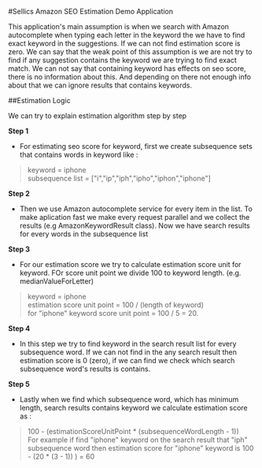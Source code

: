 #Sellics Amazon SEO Estimation Demo Application

This application's main assumption is when we search with Amazon autocomplete when
typing each letter in the keyword the we have to find exact keyword in the suggestions.
If we can not find estimation score is zero. We can say that the weak point of this 
assumption is we are not try to find if any suggestion contains the keyword we are trying to
find exact match. We can not say that containing keyword has effects on seo score, there is no 
information about this. And depending on there not enough info about that we can ignore results 
that contains keywords.

##Estimation Logic

We can try to explain estimation algorithm step by step 

**Step 1**

* For estimating seo score for keyword, first we create subsequence sets that
contains words in keyword like :

>  keyword = iphone  
>  subsequence  list = ["i","ip","iph","ipho","iphon","iphone"]


**Step 2** 

* Then we use Amazon autocomplete service for every item in the list. To make 
aplication fast we make every request parallel and we collect the results 
(e.g AmazonKeywordResult class). Now we have search results for every words 
in the subsequence list

**Step 3**

* For our estimation score we try to calculate estimation score unit for keyword. 
FOr score unit point we divide 100 to keyword length.  (e.g. medianValueForLetter)

>  keyword = iphone  
>  estimation score unit point = 100 / (length of keyword)  
>  for "iphone" keyword score unit point = 100 / 5 = 20.


**Step 4**
* In this step we try to find keyword in the search result list for every subsequence 
word. If we can not find in the any search result then estimation score is 0 (zero), if we can 
find we check which search subsequence word's results is contains. 

**Step 5**

* Lastly when we find which subsequence word, which has minimum length, search results 
contains keyword we calculate estimation score as :

> 100 - (estimationScoreUnitPoint * (subsequenceWordLength - 1))  
> For example if find "iphone" keyword on the search result that "iph" subsequence word
then estimation score for "iphone" keyword is 100 - (20 * (3 - 1)) ) = 60

 
